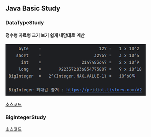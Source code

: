 ## Java Basic Study


### DataTypeStudy


#### 정수형 자료형 크기 보기 쉽게 내맘대로 계산

![](./imgs/dataType01.png)

[소스코드](../../JavaBasicStudy/src/DataTypeStudy.java)


### BigIntegerStudy

[소스코드](../../JavaBasicStudy/src/BigIntegerStudy.java)